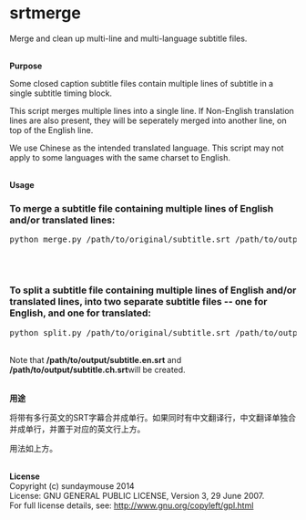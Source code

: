 srtmerge
========

Merge and clean up multi-line and multi-language subtitle files.

<br><b>Purpose</b>

Some closed caption subtitle files contain multiple lines of subtitle in a single subtitle timing block.

This script merges multiple lines into a single line. If Non-English translation lines are also present, they will be seperately merged into another line, on top of the English line.

We use Chinese as the intended translated language. This script may not apply to some languages with the same charset to English.<br><br>

<b>Usage</b>
<h3>To merge a subtitle file containing multiple lines of English and/or translated lines:</h3>
<pre>
python merge.py /path/to/original/subtitle.srt /path/to/output/subtitle.srt
</pre><br><br>
<h3>To split a subtitle file containing multiple lines of English and/or translated lines, into two separate subtitle files -- one for English, and one for translated:</h3>
<pre>
python split.py /path/to/original/subtitle.srt /path/to/output/subtitle
</pre><br>
Note that <b>/path/to/output/subtitle.en.srt</b> and <b>/path/to/output/subtitle.ch.srt</b>will be created.<br><br>

<b>用途</b>

将带有多行英文的SRT字幕合并成单行。如果同时有中文翻译行，中文翻译单独合并成单行，并置于对应的英文行上方。

用法如上方。</b><br><br>

<b>License</b><br>
Copyright (c) sundaymouse 2014<br>
License: GNU GENERAL PUBLIC LICENSE, Version 3, 29 June 2007.<br>
For full license details, see: http://www.gnu.org/copyleft/gpl.html<br>

